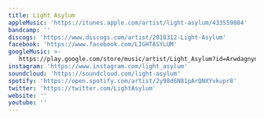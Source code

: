 ```yaml
---
title: Light Asylum
appleMusic: 'https://itunes.apple.com/artist/light-asylum/433559884'
bandcamp: ''
discogs: 'https://www.discogs.com/artist/2018312-Light-Asylum'
facebook: 'https://www.facebook.com/LIGHTASYLUM'
googleMusic: >-
   https://play.google.com/store/music/artist/Light_Asylum?id=Arwdagnyn22gheh7666vnhpnn54
instagram: 'https://www.instagram.com/light_asylum'
soundcloud: 'https://soundcloud.com/light-asylum'
spotify: 'https://open.spotify.com/artist/2y98d6N81pArQNXYvkupr8'
twitter: 'https://twitter.com/LightAsylum'
website: ''
youtube: ''
---
```


